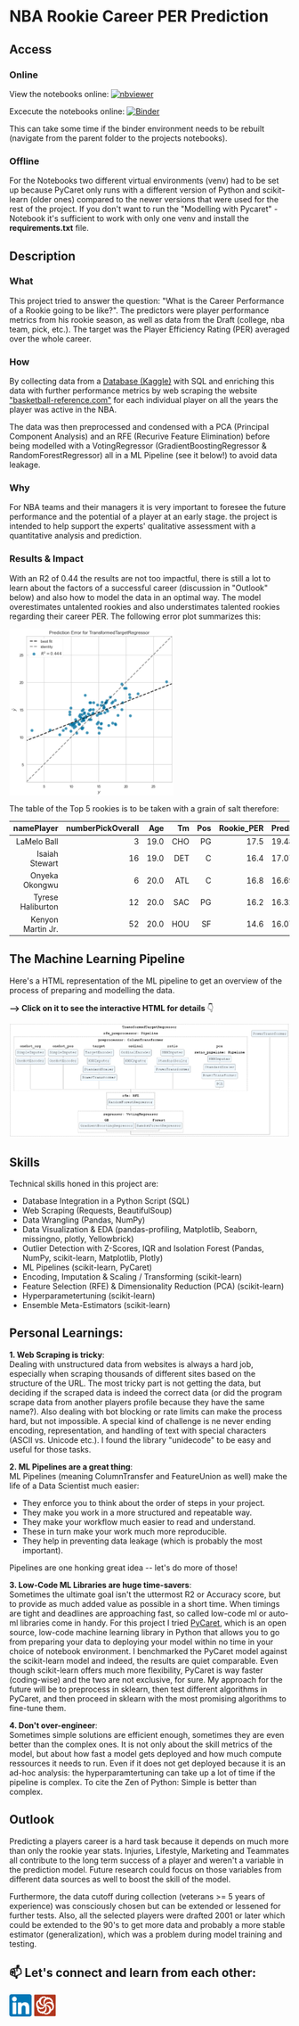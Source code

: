 # NBA Rookie Career PER Prediction

## Access

### Online

View the notebooks online:
[![nbviewer](https://raw.githubusercontent.com/jupyter/design/master/logos/Badges/nbviewer_badge.svg)](https://nbviewer.org/github/kevin-goetz/NBA-ML-Projects/tree/main/Player%20Performance%20Prediction/Notebooks/?flush_cache=true)

Excecute the notebooks online: 
[![Binder](https://mybinder.org/badge_logo.svg)](https://mybinder.org/v2/gh/kevin-goetz/NBA-ML-Projects/HEAD)

This can take some time if the binder environment needs to be rebuilt (navigate from the parent folder to the projects notebooks).
 
### Offline

For the Notebooks two different virtual environments (venv) had to be set up because PyCaret only runs with a different version of Python and scikit-learn (older ones) compared to the newer versions that were used for the rest of the project. If you don't want to run the "Modelling with Pycaret" - Notebook it's sufficient to work with only one venv and install the **requirements.txt** file.

## Description

### What
This project tried to answer the question: "What is the Career Performance of a Rookie going to be like?". The predictors were player performance metrics from his rookie season, as well as data from the Draft (college, nba team, pick, etc.). The target was the Player Efficiency Rating (PER) averaged over the whole career.

### How
By collecting data from a [Database (Kaggle)](https://www.kaggle.com/wyattowalsh/basketball) with SQL and enriching this data with further performance metrics by web scraping the website ["basketball-reference.com"](https://www.basketball-reference.com) for each individual player on all the years the player was active in the NBA.

The data was then preprocessed and condensed with a PCA (Principal Component Analysis) and an RFE (Recurive Feature Elimination) before being modelled with a VotingRegressor (GradientBoostingRegressor & RandomForestRegressor) all in a ML Pipeline (see it below!) to avoid data leakage.

### Why
For NBA teams and their managers it is very important to foresee the future performance and the potential of a player at an early stage. the project is intended to help support the experts' qualitative assessment with a quantitative analysis and prediction.

### Results & Impact
With an R2 of 0.44 the results are not too impactful, there is still a lot to learn about the factors of a successful career (discussion in "Outlook" below) and also how to model the data in an optimal way. The model overestimates untalented rookies and also understimates talented rookies regarding their career PER. The following error plot summarizes this:

<img src="https://github.com/kevin-goetz/NBA-ML-Projects/blob/main/Player%20Performance%20Prediction/Models/Prediction%20Error.PNG" align="center" height="300em" />

The table of the Top 5 rookies is to be taken with a grain of salt therefore:

| namePlayer| numberPickOverall | Age | Tm | Pos | Rookie_PER | Predicted_Career_PER |
|---:|---:|---:|---:|---:|---:|---|
| LaMelo Ball | 3 | 19.0 | CHO | PG | 17.5 | 19.48 |
| Isaiah Stewart | 16 | 19.0 | DET | C | 16.4 | 17.07 |
| Onyeka Okongwu | 6 | 20.0 | ATL | C | 16.8 | 16.69 |
| Tyrese Haliburton | 12 | 20.0 | SAC | PG | 16.2 | 16.32 |
| Kenyon Martin Jr. | 52 | 20.0 | HOU | SF | 14.6 | 16.07 |

## The Machine Learning Pipeline

Here's a HTML representation of the ML pipeline to get an overview of the process of preparing and modelling the data.

**--> Click on it to see the interactive HTML for details** 👇

[![raw.githack.com](https://github.com/kevin-goetz/NBA-ML-Projects/blob/main/Player%20Performance%20Prediction/Models/ML%20Pipeline.PNG)](https://rawcdn.githack.com/kevin-goetz/NBA-ML-Projects/9c439f9f4304749febc12af72782517efaa1d8ee/Player%20Performance%20Prediction/Models/NBA_Rookie_model_pipeline.html)


## Skills
Technical skills honed in this project are:
- Database Integration in a Python Script (SQL)
- Web Scraping (Requests, BeautifulSoup)
- Data Wrangling (Pandas, NumPy)
- Data Visualization & EDA (pandas-profiling, Matplotlib, Seaborn, missingno, plotly, Yellowbrick)
- Outlier Detection with Z-Scores, IQR and Isolation Forest (Pandas, NumPy, scikit-learn, Matplotlib, Plotly)
- ML Pipelines (scikit-learn, PyCaret)
- Encoding, Imputation & Scaling / Transforming (scikit-learn)
- Feature Selection (RFE) & Dimensionality Reduction (PCA) (scikit-learn)
- Hyperparametertuning (scikit-learn)
- Ensemble Meta-Estimators (scikit-learn)

## Personal Learnings:

**1. Web Scraping is tricky**:<br/>
Dealing with unstructured data from websites is always a hard job, especially when scraping thousands of different sites based on the structure of the URL. The most tricky      part is not getting the data, but deciding if the scraped data is indeed the correct data (or did the program scrape data from another players profile because they have the same name?). Also dealing with bot blocking or rate limits can make the process hard, but not impossible. A special kind of challenge is ne never ending encoding, representation, and handling of text with special characters (ASCII vs. Unicode etc.). I found the library "unidecode" to be easy and useful for those tasks.

**2. ML Pipelines are a great thing**:<br/>
ML Pipelines (meaning ColumnTransfer and FeatureUnion as well) make the life of a Data Scientist much easier:
- They enforce you to think about the order of steps in your project.
- They make you work in a more structured and repeatable way.
- They make your workflow much easier to read and understand.
- These in turn make your work much more reproducible.
- They help in preventing data leakage (which is probably the most important).

Pipelines are one honking great idea -- let's do more of those!


**3. Low-Code ML Libraries are huge time-savers**: <br/>
Sometimes the ultimate goal isn't the uttermost R2 or Accuracy score, but to provide as much added value as possible in a short time. When timings are tight and deadlines are approaching fast, so called low-code ml or auto-ml libraries come in handy. For this project I tried [PyCaret](https://pycaret.org/), which is an open source, low-code machine learning library in Python that allows you to go from preparing your data to deploying your model within no time in your choice of notebook environment. I benchmarked the PyCaret model against the scikit-learn model and indeed, the results are quiet comparable. Even though scikit-learn offers much more flexibility, PyCaret is way faster (coding-wise) and the two are not exclusive, for sure. My approach for the future will be to preprocess in sklearn, then test different algorithms in PyCaret, and then proceed in sklearn with the most promising algorithms to fine-tune them.

**4. Don't over-engineer**: <br/>
Sometimes simple solutions are efficient enough, sometimes they are even better than the complex ones. It is not only about the skill metrics of the model, but about how fast a model gets deployed and how much compute ressources it needs to run. Even if it does not get deployed because it is an ad-hoc analysis: the hyperparamtertuning can take up a lot of time if the pipeline is complex. To cite the Zen of Python: Simple is better than complex.


## Outlook
Predicting a players career is a hard task because it depends on much more than only the rookie year stats. Injuries, Lifestyle, Marketing and Teammates all contribute to the long term success of a player and weren't a variable in the prediction model. Future research could focus on those variables from different data sources as well to boost the skill of the model.

Furthermore, the data cutoff during collection (veterans >= 5 years of experience) was consciously chosen but can be extended or lessened for further tests. Also, all the selected players were drafted 2001 or later which could be extended to the 90's to get more data and probably a more stable estimator (generalization), which was a problem during model training and testing. 


## 📫 Let's connect and learn from each other:

[<img src="https://github.com/kevin-goetz/kevin-goetz/blob/main/LinkedIn Logo.png" height="40em" align="center" alt="Connect with Me on LinkedIn" title="Connect with Me on LinkedIn"/>](https://linkedin.com/in/kgötz) [<img src="https://github.com/kevin-goetz/kevin-goetz/blob/main/Codewars Logo.svg" height="40em" align="center" alt="Connect with Me on Codewars" title="Connect with Me on Codewars"/>](https://www.codewars.com/users/kevin-goetz)


